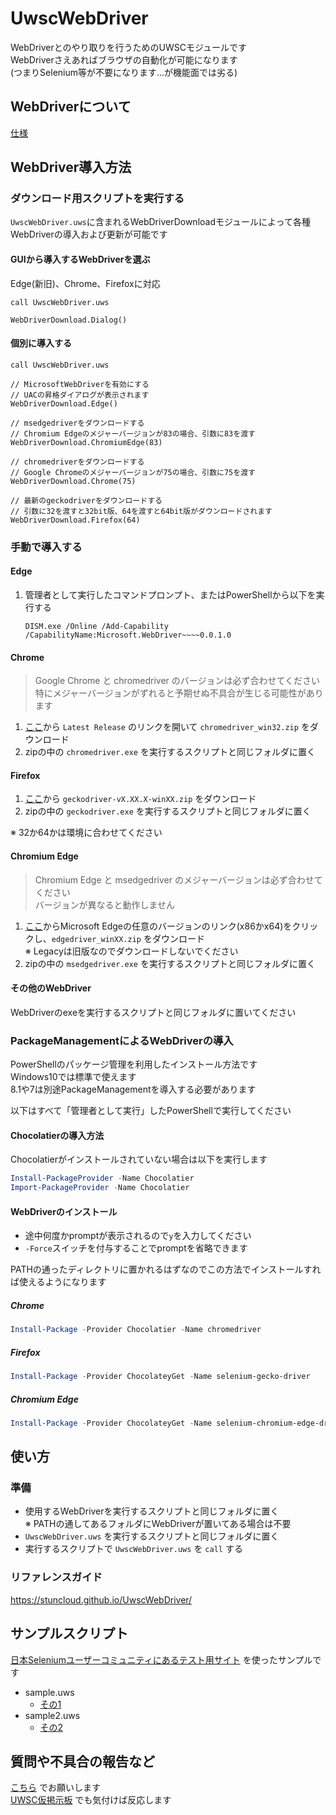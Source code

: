 UwscWebDriver
=============

WebDriverとのやり取りを行うためのUWSCモジュールです  
WebDriverさえあればブラウザの自動化が可能になります  
(つまりSelenium等が不要になります…が機能面では劣る)

WebDriverについて
-------------

[仕様](https://w3c.github.io/webdriver/)

WebDriver導入方法
-------------

### ダウンロード用スクリプトを実行する

`UwscWebDriver.uws`に含まれるWebDriverDownloadモジュールによって各種WebDriverの導入および更新が可能です

#### GUIから導入するWebDriverを選ぶ

Edge(新旧)、Chrome、Firefoxに対応

```
call UwscWebDriver.uws

WebDriverDownload.Dialog()
```

#### 個別に導入する

```
call UwscWebDriver.uws

// MicrosoftWebDriverを有効にする
// UACの昇格ダイアログが表示されます
WebDriverDownload.Edge()

// msedgedriverをダウンロードする
// Chromium Edgeのメジャーバージョンが83の場合、引数に83を渡す
WebDriverDownload.ChromiumEdge(83)

// chromedriverをダウンロードする
// Google Chromeのメジャーバージョンが75の場合、引数に75を渡す
WebDriverDownload.Chrome(75)

// 最新のgeckodriverをダウンロードする
// 引数に32を渡すと32bit版、64を渡すと64bit版がダウンロードされます
WebDriverDownload.Firefox(64)

```

### 手動で導入する

#### Edge

1. 管理者として実行したコマンドプロンプト、またはPowerShellから以下を実行する

    ```
    DISM.exe /Online /Add-Capability /CapabilityName:Microsoft.WebDriver~~~~0.0.1.0
    ```

#### Chrome

> Google Chrome と chromedriver のバージョンは必ず合わせてください  
> 特にメジャーバージョンがずれると予期せぬ不具合が生じる可能性があります

1. [ここ](https://sites.google.com/a/chromium.org/chromedriver/downloads)から `Latest Release` のリンクを開いて `chromedriver_win32.zip` をダウンロード
2. zipの中の `chromedriver.exe` を実行するスクリプトと同じフォルダに置く

#### Firefox

1. [ここ](https://github.com/mozilla/geckodriver/releases)から `geckodriver-vX.XX.X-winXX.zip` をダウンロード
2. zipの中の `geckodriver.exe` を実行するスクリプトと同じフォルダに置く

※ 32か64かは環境に合わせてください

#### Chromium Edge

> Chromium Edge と msedgedriver のメジャーバージョンは必ず合わせてください  
> バージョンが異なると動作しません

1. [ここ](https://developer.microsoft.com/en-us/microsoft-edge/tools/webdriver/#downloads)からMicrosoft Edgeの任意のバージョンのリンク(x86かx64)をクリックし、`edgedriver_winXX.zip` をダウンロード  
    ※ Legacyは旧版なのでダウンロードしないでください  
2. zipの中の `msedgedriver.exe` を実行するスクリプトと同じフォルダに置く

#### その他のWebDriver

WebDriverのexeを実行するスクリプトと同じフォルダに置いてください

### PackageManagementによるWebDriverの導入

PowerShellのパッケージ管理を利用したインストール方法です  
Windows10では標準で使えます  
8.1や7は別途PackageManagementを導入する必要があります

以下はすべて「管理者として実行」したPowerShellで実行してください

#### Chocolatierの導入方法

Chocolatierがインストールされていない場合は以下を実行します

```PowerShell
Install-PackageProvider -Name Chocolatier
Import-PackageProvider -Name Chocolatier
```

#### WebDriverのインストール

- 途中何度かpromptが表示されるので`y`を入力してください
- `-Force`スイッチを付与することでpromptを省略できます

PATHの通ったディレクトリに置かれるはずなのでこの方法でインストールすれば使えるようになります

##### Chrome

```PowerShell
Install-Package -Provider Chocolatier -Name chromedriver
```

##### Firefox

```PowerShell
Install-Package -Provider ChocolateyGet -Name selenium-gecko-driver
```

##### Chromium Edge

```PowerShell
Install-Package -Provider ChocolateyGet -Name selenium-chromium-edge-driver
```

使い方
------

### 準備

- 使用するWebDriverを実行するスクリプトと同じフォルダに置く  
    ※ PATHの通してあるフォルダにWebDriverが置いてある場合は不要
- `UwscWebDriver.uws` を実行するスクリプトと同じフォルダに置く
- 実行するスクリプトで `UwscWebDriver.uws` を `call` する

### リファレンスガイド

https://stuncloud.github.io/UwscWebDriver/


サンプルスクリプト
------------------

[日本Seleniumユーザーコミュニティにあるテスト用サイト](http://www.selenium.jp/test-site) を使ったサンプルです

- sample.uws
    - [その1](http://example.selenium.jp/reserveApp/)
- sample2.uws
    - [その2](http://example.selenium.jp/reserveApp_Renewal/)

質問や不具合の報告など
----------------------

[こちら](https://github.com/stuncloud/UwscWebDriver/issues) でお願いします  
[UWSC仮掲示板](http://www3.rocketbbs.com/601/siromasa.html) でも気付けば反応します
